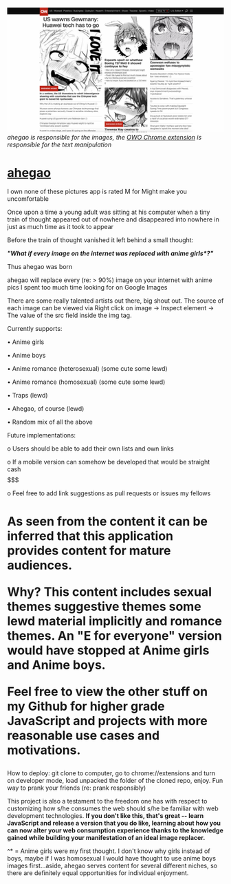 ![ahegao doing work on CNN, with the OWO extension](ahegOWO.png)
<em>ahegao is responsible for the images, the <a href="https://chrome.google.com/webstore/detail/owo/jolaggjkdhhgcdhcjjhfkkbllefoggob">OWO Chrome extension</a> is responsible for the text manipulation</em>

# [ahegao](https://chrome.google.com/webstore/detail/ahegao/oljledgdggjpjoalodcijcfablcdojmn)
I own none of these pictures app is rated M for Might make you uncomfortable


Once upon a time a young adult was sitting at his computer when a tiny train of thought appeared out of nowhere and disappeared
into nowhere in just as much time as it took to appear

Before the train of thought vanished it left behind a small thought:

<b><em>"What if every image on the internet was replaced with anime girls*?"</em></b>

Thus ahegao was born



ahegao will replace every (re: > 90%) image on your internet with anime pics I spent too much time looking for on Google Images

There are some really talented artists out there, big shout out. The source of each image can be viewed via Right click on image -> Inspect element -> The value of the src field inside the img tag.


Currently supports:

• Anime girls

• Anime boys

• Anime romance (heterosexual) (some cute some lewd)

• Anime romance (homosexual) (some cute some lewd)

• Traps (lewd)

• Ahegao, of course (lewd)

• Random mix of all the above

Future implementations:

o Users should be able to add their own lists and own links

o If a mobile version can somehow be developed that would be straight cash $$$$$$$$$$$

o Feel free to add link suggestions as pull requests or issues my fellows


<h1>As seen from the content it can be inferred that this application provides content for mature audiences.

Why? This content includes sexual themes suggestive themes some lewd material implicitly and romance themes. An "E for everyone" version would have stopped at Anime girls and Anime boys.

Feel free to view the other stuff on my Github for higher grade JavaScript and projects with more reasonable use cases and motivations.
</h1>

How to deploy: git clone to computer, go to chrome://extensions and turn on developer mode, load unpacked the folder of the cloned repo, enjoy. Fun way to prank your friends (re: prank responsibly)

This project is also a testament to the freedom one has with respect to customizing how s/he consumes the web should s/he be familiar with web development technologies. <b>If you don't like this, that's great -- learn JavaScript and release a version that you do like, learning about how you can now alter your web consumption experience thanks to the knowledge gained while building your manifestation of an ideal image replacer.</b>

^* = Anime girls were my first thought. I don't know why girls instead of boys, maybe if I was homosexual I would have thought to use anime boys images first...aside, ahegao serves content for several different niches, so there are definitely equal opportunities for individual enjoyment. 

